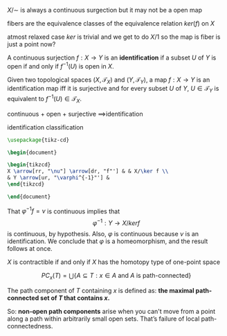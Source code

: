 $X/\sim$ is always a continuous surgection but it may not be a open map


fibers are the equivalence classes of the equivalence relation $ker(f)$ on $X$

atmost relaxed case $ker$ is trivial and we get to do $X/1$ so the map is fiber is just a point now?



A continuous surjection $f: X \to Y$ is an **identification** if a subset $U$ of $Y$ is open if and only if $f^{-1}(U)$ is open in $X$.

Given two topological spaces $(X,\mathcal{T}_X)$ and $(Y,\mathcal{T}_Y)$, a map $f:X\rightarrow Y$ is an identification map iff it is surjective and for every subset $U$ of $Y$, $U\in\mathcal{T}_Y$ is equivalent to $f^{-1}(U)\in \mathcal{T}_X$.

continuous + open + surjective $\implies$identification




identification classification

```tikz
\usepackage{tikz-cd}

\begin{document}

\begin{tikzcd}
X \arrow[rr, "\nu"] \arrow[dr, "f"'] & & X/\ker f \\
& Y \arrow[ur, "\varphi^{-1}"'] &
\end{tikzcd}

\end{document}
```




That $\varphi^{-1} f = \nu$ is continuous implies that
$$\varphi^{-1}: Y \to X/ker f$$
is continuous, by hypothesis.
Also, $\varphi$ is continuous because $\nu$ is an identification. We conclude that $\varphi$ is a
homeomorphism, and the result follows at once.




$X$ is contractible if and only if $X$ has the homotopy type of one-point space


$$PC_x(T) = \bigcup \{A \subseteq T : x \in A \text{ and } A \text{ is path-connected}\}$$

The path component of $T$ containing $x$ is defined as:
**the maximal path-connected set of $T$ that contains $x$.**

So: **non-open path components** arise when you can't move from a point along a path within arbitrarily small open sets. That’s failure of local path-connectedness.
